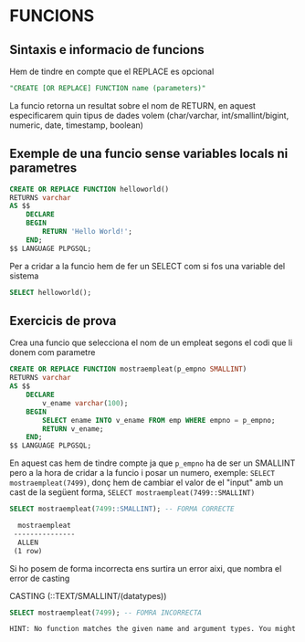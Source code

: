 # FUNCIONS

## Sintaxis e informacio de funcions

Hem de tindre en compte que el REPLACE es opcional  
```sql
"CREATE [OR REPLACE] FUNCTION name (parameters)"
```

La funcio retorna un resultat sobre el nom de RETURN, en aquest especificarem quin tipus de dades volem (char/varchar, int/smallint/bigint, numeric, date, timestamp, boolean)


## Exemple de una funcio sense variables locals ni parametres

```sql
CREATE OR REPLACE FUNCTION helloworld()
RETURNS varchar
AS $$
    DECLARE
    BEGIN
        RETURN 'Hello World!';
    END;
$$ LANGUAGE PLPGSQL;
```
Per a cridar a la funcio hem de fer un SELECT com si fos una variable del sistema
```sql
SELECT helloworld();
```

## Exercicis de prova

Crea una funcio que selecciona el nom de un empleat segons el codi que li donem com parametre

```sql
CREATE OR REPLACE FUNCTION mostraempleat(p_empno SMALLINT)
RETURNS varchar
AS $$
    DECLARE 
        v_ename varchar(100);
    BEGIN
        SELECT ename INTO v_ename FROM emp WHERE empno = p_empno;
        RETURN v_ename;
    END;
$$ LANGUAGE PLPGSQL;
```
En aquest cas hem de tindre compte ja que `p_empno` ha de ser un SMALLINT pero a la hora de cridar a la funcio i posar un numero, exemple: `SELECT mostraempleat(7499)`, donç hem de cambiar el valor de el "input" amb un cast de la següent forma, `SELECT mostraempleat(7499::SMALLINT)`
```sql
SELECT mostraempleat(7499::SMALLINT); -- FORMA CORRECTE
```
```diff
  mostraempleat 
 ---------------
  ALLEN
 (1 row)
```
Si ho posem de forma incorrecta ens surtira un error aixi, que nombra el error de casting

CASTING (::TEXT/SMALLINT/(datatypes))

```sql
SELECT mostraempleat(7499); -- FOMRA INCORRECTA
```
```diff 
HINT: No function matches the given name and argument types. You might need to add explicit type casts.
```
